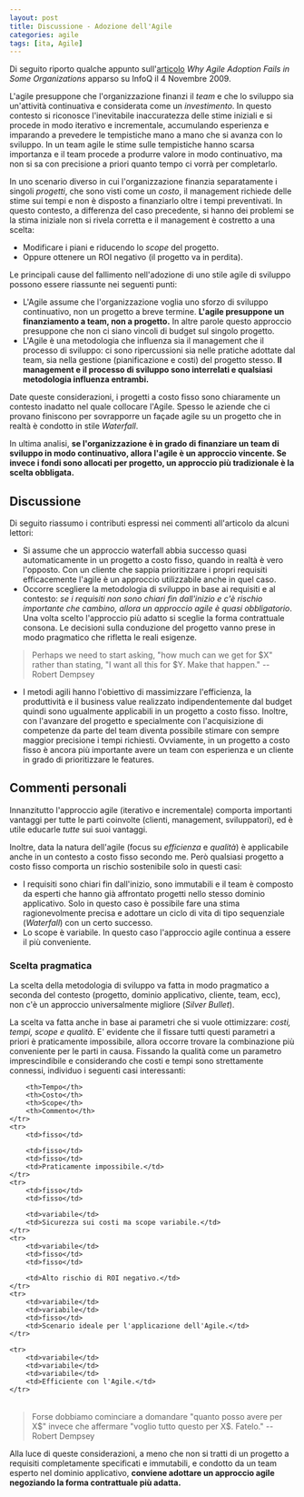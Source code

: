```yaml
---
layout: post
title: Discussione - Adozione dell'Agile
categories: agile
tags: [ita, Agile]
---
```


Di seguito riporto qualche appunto sull'[articolo](https://www.infoq.com/articles/failed-agile-adoption-reasons) *Why Agile Adoption Fails in Some Organizations* apparso su InfoQ il 4 Novembre 2009.

L'agile presuppone che l'organizzazione finanzi il *team* e che lo sviluppo sia un'attività continuativa e considerata come un *investimento*. In questo contesto si riconosce l'inevitabile inaccuratezza delle stime iniziali e si procede in modo iterativo e incrementale, accumulando esperienza e imparando a prevedere le tempistiche mano a mano che si avanza con lo sviluppo. In un team agile le stime sulle tempistiche hanno scarsa importanza e il team procede a produrre valore in modo continuativo, ma non si sa con precisione a priori quanto tempo ci vorrà per completarlo.

In uno scenario diverso in cui l'organizzazione finanzia separatamente i singoli *progetti*, che sono visti come un *costo*, il management richiede delle stime sui tempi e non è disposto a finanziarlo oltre i tempi preventivati. In questo contesto, a differenza del caso precedente, si hanno dei problemi se la stima iniziale non si rivela corretta e il management è costretto a una scelta: 

 - Modificare i piani e riducendo lo *scope* del progetto.
 - Oppure ottenere un ROI negativo (il progetto va in perdita).
  
Le principali cause del fallimento nell'adozione di uno stile agile di sviluppo possono essere riassunte nei seguenti punti:

 - L'Agile assume che l'organizzazione voglia uno sforzo di sviluppo continuativo, non un progetto a breve termine. **L'agile presuppone un finanziamento a team, non a progetto.** In altre parole questo approccio presuppone che non ci siano vincoli di budget sul singolo progetto.
 - L'Agile è una metodologia che influenza sia il management che il processo di sviluppo: ci sono ripercussioni sia nelle pratiche adottate dal team, sia nella gestione (pianificazione e costi) del progetto stesso. **Il management e il processo di sviluppo sono interrelati e qualsiasi metodologia influenza entrambi.**
 
Date queste considerazioni, i progetti a costo fisso sono chiaramente un contesto inadatto nel quale collocare l'Agile. Spesso le aziende che ci provano finiscono per sovrapporre un façade agile su un progetto che in realtà è condotto in stile *Waterfall*.

In ultima analisi, **se l'organizzazione è in grado di finanziare un team di sviluppo in modo continuativo, allora l'agile è un approccio vincente. Se invece i fondi sono allocati per progetto, un approccio più tradizionale è la scelta obbligata.**
  
## Discussione
Di seguito riassumo i contributi espressi nei commenti all'articolo da alcuni lettori:

 - Si assume che un approccio waterfall abbia successo quasi automaticamente in un progetto a costo fisso, quando in realtà è vero l'opposto. Con un cliente che sappia prioritizzare i propri requisiti efficacemente l'agile è un approccio utilizzabile anche in quel caso.
 - Occorre scegliere la metodologia di sviluppo in base ai requisiti e al contesto: *se i requisiti non sono chiari fin dall'inizio e c'è rischio importante che cambino, allora un approccio agile è quasi obbligatorio*. Una volta scelto l'approccio più adatto si sceglie la forma contrattuale consona. Le decisioni sulla conduzione del progetto vanno prese in modo pragmatico che rifletta le reali esigenze.
 
> Perhaps we need to start asking, "how much can we get for $X" rather than stating, "I want all this for $Y. Make that happen." -- Robert Dempsey

 - I metodi agili hanno l'obiettivo di massimizzare l'efficienza, la produttività e il business value realizzato indipendentemente dal budget quindi sono ugualmente applicabili in un progetto a costo fisso. Inoltre, con l'avanzare del progetto e specialmente con l'acquisizione di competenze da parte del team diventa possibile stimare con sempre maggior precisione i tempi richiesti. Ovviamente, in un progetto a costo fisso è ancora più importante avere un team con esperienza e un cliente in grado di prioritizzare le features.

## Commenti personali
Innanzitutto l'approccio agile (iterativo e incrementale) comporta importanti vantaggi per tutte le parti coinvolte (clienti, management, sviluppatori), ed è utile educarle *tutte* sui suoi vantaggi.

Inoltre, data la natura dell'agile (focus su *efficienza* e *qualità*) è applicabile anche in un contesto a costo fisso secondo me. Però qualsiasi progetto a costo fisso comporta un rischio sostenibile solo in questi casi:

 - I requisiti sono chiari fin dall'inizio, sono immutabili e il team è composto da esperti che hanno già affrontato progetti nello stesso dominio applicativo. Solo in questo caso è possibile fare una stima ragionevolmente precisa e adottare un ciclo di vita di tipo sequenziale (*Waterfall*) con un certo successo.
 - Lo scope è variabile. In questo caso l'approccio agile continua a essere il più conveniente.

### Scelta pragmatica
La scelta della metodologia di sviluppo va fatta in modo pragmatico a seconda del contesto (progetto, dominio applicativo, cliente, team, ecc), non c'è un approccio universalmente migliore (*Silver Bullet*). 

La scelta va fatta anche in base ai parametri che si vuole ottimizzare: *costi, tempi, scope e qualità*. E' evidente che il fissare tutti questi parametri a priori è praticamente impossibile, allora occorre trovare la combinazione più conveniente per le parti in causa. Fissando la qualità come un parametro imprescindibile e considerando che costi e tempi sono strettamente connessi, individuo i seguenti casi interessanti:

<table>
    <tr>

        <th>Tempo</th>
        <th>Costo</th>
        <th>Scope</th>
        <th>Commento</th>
    </tr>
    <tr>
        <td>fisso</td>

        <td>fisso</td>
        <td>fisso</td>
        <td>Praticamente impossibile.</td>
    </tr>
    <tr>
        <td>fisso</td>
        <td>fisso</td>

        <td>variabile</td>
        <td>Sicurezza sui costi ma scope variabile.</td>
    </tr>
    <tr>
        <td>variabile</td>
        <td>fisso</td>
        <td>fisso</td>

        <td>Alto rischio di ROI negativo.</td>
    </tr>
    <tr>
        <td>variabile</td>
        <td>variabile</td>
        <td>fisso</td>
        <td>Scenario ideale per l'applicazione dell'Agile.</td>
    </tr>

    <tr>
        <td>variabile</td>
        <td>variabile</td>
        <td>variabile</td>
        <td>Efficiente con l'Agile.</td>
    </tr>
</table>

> Forse dobbiamo cominciare a domandare "quanto posso avere per X$" invece che affermare "voglio tutto questo per X$. Fatelo." --Robert Dempsey

Alla luce di queste considerazioni, a meno che non si tratti di un progetto a requisiti completamente specificati e immutabili, e condotto da un team esperto nel dominio applicativo, **conviene adottare un approccio agile negoziando la forma contrattuale più adatta.**
